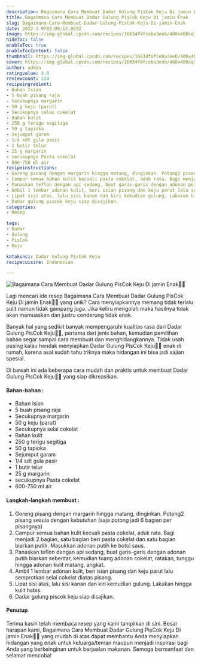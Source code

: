 ```yaml
---
description: Bagaimana Cara Membuat Dadar Gulung PisCok Keju Di jamin Enak"
title: Bagaimana Cara Membuat Dadar Gulung PisCok Keju Di jamin Enak
slug: Bagaimana-Cara-Membuat-Dadar-Gulung-PisCok-Keju-Di-jamin-Enak
date: 2022-2-9T03:09:12.063Z
image: https://img-global.cpcdn.com/recipes/16034f8fceba3eeb/400x400cq70/photo.jpg
hideToc: false
enableToc: true
enableTocContent: false
thumbnail: https://img-global.cpcdn.com/recipes/16034f8fceba3eeb/400x400cq70/photo.jpg
cover: https://img-global.cpcdn.com/recipes/16034f8fceba3eeb/400x400cq70/photo.jpg
author: admin
ratingvalue: 4.8
reviewcount: 124
recipeingredient:
- Bahan Isian
- 5 buah pisang raja
- Secukupnya margarin
- 50 g keju (parut)
- Secukupnya selai cokelat
- Bahan kulit
- 250 g terigu segitiga
- 50 g tapioka
- Sejumput garam
- 1/4 sdt gula pasir
- 1 butir telur
- 25 g margarin
- secukupnya Pasta cokelat
- 600-750 ml air
recipeinstructions:
- Goreng pisang dengan margarin hingga matang, dinginkan. Potong2 pisang sesuia dengan kebutuhan (saja potong jadi 6 bagian per pisangnya)
- Campur semua bahan kulit kecuali pasta cokelat, aduk rata. Bagi menjadi 2 bagian, satu bagian beri pasta cokelat dan satu bagian biarkan putih. Masukkan adonan putih ke botol saus.
- Panaskan teflon dengan api sedang, buat garis-garis dengan adonan putih biarkan sebentar, kemudian tuang adonan cokelat, ratakan, tunggu hingga adonan kulit matang, angkat.
- Ambil 1 lembar adonan kulit, beri isian pisang dan keju parut lalu semprotkan selai cokelat diatas pisang.
- Lipat sisi atas, lalu sisi kanan dan kiri kemudian gulung. Lakukan hingga kulit habis.
- Dadar gulung piscok keju siap disajikan.
categories:
- Resep

tags:
- Dadar
- Gulung
- PisCok
- Keju

katakunci: Dadar Gulung PisCok Keju
recipecuisine: Indonesian

---
```


![Bagaimana Cara Membuat Dadar Gulung PisCok Keju Di jamin Enak👩‍🍳](https://img-global.cpcdn.com/recipes/16034f8fceba3eeb/400x400cq70/photo.jpg)

Lagi mencari ide resep Bagaimana Cara Membuat Dadar Gulung PisCok Keju Di jamin Enak👩‍🍳 yang unik? Cara menyiapkannya memang tidak terlalu sulit namun tidak gampang juga. Jika keliru mengolah maka hasilnya tidak akan memuaskan dan justru cenderung tidak enak.

Banyak hal yang sedikit banyak mempengaruhi kualitas rasa dari Dadar Gulung PisCok Keju👩‍🍳, pertama dari jenis bahan, kemudian pemilihan bahan segar sampai cara membuat dan menghidangkannya. Tidak usah pusing kalau hendak menyiapkan Dadar Gulung PisCok Keju👩‍🍳 enak di rumah, karena asal sudah tahu triknya maka hidangan ini bisa jadi sajian spesial.

Di bawah ini ada beberapa cara mudah dan praktis untuk membuat Dadar Gulung PisCok Keju👩‍🍳 yang siap dikreasikan.

<!--inarticleads1-->

#### Bahan-bahan :

- Bahan Isian
- 5 buah pisang raja
- Secukupnya margarin
- 50 g keju (parut)
- Secukupnya selai cokelat
- Bahan kulit
- 250 g terigu segitiga
- 50 g tapioka
- Sejumput garam
- 1/4 sdt gula pasir
- 1 butir telur
- 25 g margarin
- secukupnya Pasta cokelat
- 600-750 ml air

<!--inarticleads2-->

#### Langkah-langkah membuat :

1. Goreng pisang dengan margarin hingga matang, dinginkan. Potong2 pisang sesuia dengan kebutuhan (saja potong jadi 6 bagian per pisangnya)
1. Campur semua bahan kulit kecuali pasta cokelat, aduk rata. Bagi menjadi 2 bagian, satu bagian beri pasta cokelat dan satu bagian biarkan putih. Masukkan adonan putih ke botol saus.
1. Panaskan teflon dengan api sedang, buat garis-garis dengan adonan putih biarkan sebentar, kemudian tuang adonan cokelat, ratakan, tunggu hingga adonan kulit matang, angkat.
1. Ambil 1 lembar adonan kulit, beri isian pisang dan keju parut lalu semprotkan selai cokelat diatas pisang.
1. Lipat sisi atas, lalu sisi kanan dan kiri kemudian gulung. Lakukan hingga kulit habis.
1. Dadar gulung piscok keju siap disajikan.

#### Penutup

Terima kasih telah membaca resep yang kami tampilkan di sini. Besar harapan kami, Bagaimana Cara Membuat Dadar Gulung PisCok Keju Di jamin Enak👩‍🍳 yang mudah di atas dapat membantu Anda menyiapkan hidangan yang enak untuk keluarga/teman maupun menjadi inspirasi bagi Anda yang berkeinginan untuk berjualan makanan. Semoga bermanfaat dan selamat mencoba!